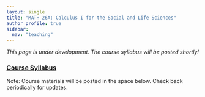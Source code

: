 ```yaml
---
layout: single
title: "MATH 26A: Calculus I for the Social and Life Sciences"
author_profile: true
sidebar:
  nav: "teaching"
---
```

*This page is under development. The course syllabus will be posted shortly!*

### <a href="https://lgpcappiello.github.io/teaching/stat100a/syllabus.pdf" target="blank">Course Syllabus</a>

Note: Course materials will be posted in the space below. Check back periodically for updates.
